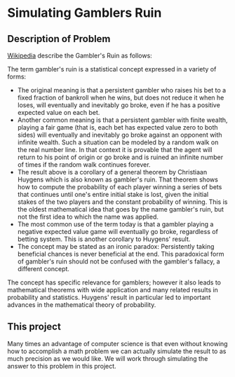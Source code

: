 # Simulating Gamblers Ruin
 
## Description of Problem

[Wikipedia]() describe the Gambler's Ruin as follows:

The term gambler's ruin is a statistical concept expressed in a variety of forms:

- The original meaning is that a persistent gambler who raises his bet to a fixed fraction of bankroll when he wins, but does not reduce it when he loses, will eventually and inevitably go broke, even if he has a positive expected value on each bet.
- Another common meaning is that a persistent gambler with finite wealth, playing a fair game (that is, each bet has expected value zero to both sides) will eventually and inevitably go broke against an opponent with infinite wealth. Such a situation can be modeled by a random walk on the real number line. In that context it is provable that the agent will return to his point of origin or go broke and is ruined an infinite number of times if the random walk continues forever.
- The result above is a corollary of a general theorem by Christiaan Huygens which is also known as gambler's ruin. That theorem shows how to compute the probability of each player winning a series of bets that continues until one's entire initial stake is lost, given the initial stakes of the two players and the constant probability of winning. This is the oldest mathematical idea that goes by the name gambler's ruin, but not the first idea to which the name was applied.
- The most common use of the term today is that a gambler playing a negative expected value game will eventually go broke, regardless of betting system. This is another corollary to Huygens' result.
- The concept may be stated as an ironic paradox: Persistently taking beneficial chances is never beneficial at the end. This paradoxical form of gambler's ruin should not be confused with the gambler's fallacy, a different concept.

The concept has specific relevance for gamblers; however it also leads to mathematical theorems with wide application and many related results in probability and statistics. Huygens' result in particular led to important advances in the mathematical theory of probability.




## This project


Many times an advantage of computer science is that even without knowing how to accomplish a math problem we can actually simulate the result to as much precision as we would like. We will work through simulating the answer to this problem in this project. 